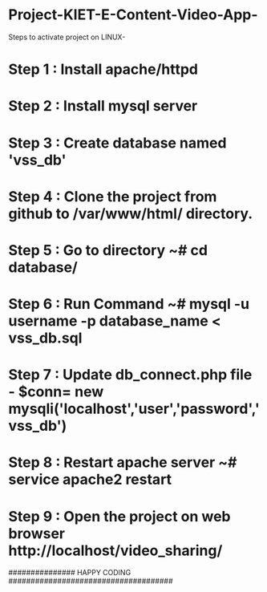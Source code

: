 # Project-KIET-E-Content-Video-App-

Steps to activate project on LINUX-

# Step 1 : Install apache/httpd
# Step 2 : Install mysql server 
# Step 3 : Create database named 'vss_db'
# Step 4 : Clone the project from github to /var/www/html/ directory.
# Step 5 : Go to directory ~# cd database/
# Step 6 : Run Command ~# mysql -u username -p database_name < vss_db.sql
# Step 7 : Update db_connect.php file - $conn= new mysqli('localhost','user','password','vss_db')
# Step 8 : Restart apache server ~# service apache2 restart
# Step 9 : Open the project on web browser http://localhost/video_sharing/

############### HAPPY CODING #####################################
